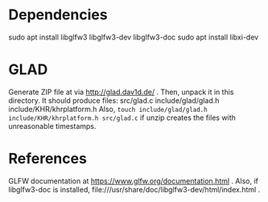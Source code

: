 # Dependencies

sudo apt install libglfw3 libglfw3-dev libglfw3-doc
sudo apt install libxi-dev

# GLAD
Generate ZIP file at via http://glad.dav1d.de/ .  Then, unpack it in this directory.
It should produce files:
    src/glad.c
    include/glad/glad.h
    include/KHR/khrplatform.h
Also, `touch include/glad/glad.h include/KHR/khrplatform.h src/glad.c` if unzip creates the files with unreasonable timestamps.


# References
GLFW documentation at https://www.glfw.org/documentation.html .
Also, if libglfw3-doc is installed, file:///usr/share/doc/libglfw3-dev/html/index.html .

